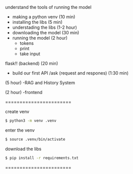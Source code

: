 understand the tools of running the model
- making a python venv (10 min)
- installing the libs (5 min)
- understading the libs (1-2 hour)
- downloading the model (30 min)
- running the model (2 hour)
     - tokens
     - print
     - take input


flask!! (backend) (20 min)
- build our first API /ask (request and respones)
(1:30 min)


(5 hour)
-RAG and History System


(2 hour)
-frontend



=======================

create venv
```bash
$ python3 -m venv .venv
```


enter the venv
```bash
$ source .venv/bin/activate
```

download the libs
```bash
$ pip install -r requirements.txt
```

=======================
